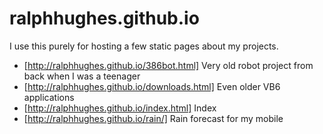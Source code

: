 # ralphhughes.github.io

I use this purely for hosting a few static pages about my projects. 

* [http://ralphhughes.github.io/386bot.html] Very old robot project from back when I was a teenager
* [http://ralphhughes.github.io/downloads.html] Even older VB6 applications
* [http://ralphhughes.github.io/index.html] Index
* [http://ralphhughes.github.io/rain/] Rain forecast for my mobile
